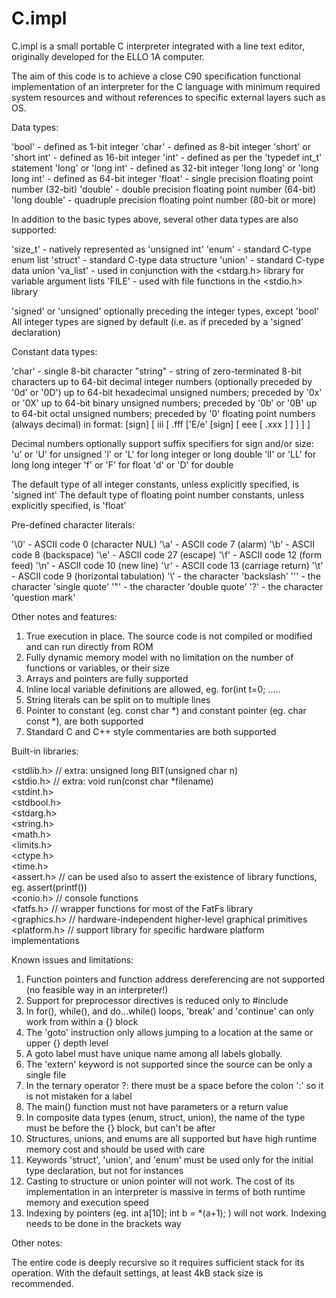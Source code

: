 # C.impl

C.impl is a small portable C interpreter integrated with a line text editor, originally developed for the ELLO 1A computer.

The aim of this code is to achieve a close C90 specification functional implementation
of an interpreter for the C language with minimum required system resources and without
references to specific external layers such as OS.

Data types:

'bool'                          - defined as 1-bit integer
'char'                          - defined as 8-bit integer
'short' or 'short int'          - defined as 16-bit integer
'int'                           - defined as per the 'typedef int_t' statement
'long' or 'long int'            - defined as 32-bit integer
'long long' or 'long long int'  - defined as 64-bit integer
'float'                         - single precision floating point number (32-bit)
'double'                        - double precision floating point number (64-bit)
'long double'                   - quadruple precision floating point number (80-bit or more)

In addition to the basic types above, several other data types are also supported:

'size_t'                        - natively represented as 'unsigned int'
'enum'                          - standard C-type enum list
'struct'                        - standard C-type data structure
'union'                         - standard C-type data union
'va_list'                       - used in conjunction with the <stdarg.h> library for variable argument lists
'FILE'                          - used with file functions in the <stdio.h> library

'signed' or 'unsigned' optionally preceding the integer types, except 'bool'
All integer types are signed by default (i.e. as if preceded by a 'signed' declaration)

Constant data types:

'char'      - single 8-bit character
"string"    - string of zero-terminated 8-bit characters
up to 64-bit decimal integer numbers (optionally preceded by '0d' or '0D')
up to 64-bit hexadecimal unsigned numbers; preceded by '0x' or '0X'
up to 64-bit binary unsigned numbers; preceded by '0b' or '0B'
up to 64-bit octal unsigned numbers; preceded by '0'
floating point numbers (always decimal) in format:
    [sign] [ iii [ .fff ['E/e' [sign]  [ eee [ .xxx ] ] ] ] ]

Decimal numbers optionally support suffix specifiers for sign and/or size:
'u' or 'U' for unsigned
'l' or 'L' for long integer or long double
'll' or 'LL' for long long integer
'f' or 'F' for float
'd' or 'D' for double

The default type of all integer constants, unless explicitly specified, is 'signed int'
The default type of floating point number constants, unless explicitly specified, is 'float'

Pre-defined character literals:

'\0'	- ASCII code 0 (character NUL)
'\a'    - ASCII code 7 (alarm)
'\b'    - ASCII code 8 (backspace)
'\e'    - ASCII code 27 (escape)
'\f'    - ASCII code 12 (form feed)
'\n'    - ASCII code 10 (new line)
'\r'    - ASCII code 13 (carriage return)
'\t'    - ASCII code 9 (horizontal tabulation)
'\\'    - the character 'backslash'
'\''    - the character 'single quote'
'\"'    - the character 'double quote'
'\?'    - the character 'question mark'

Other notes and features:

1. True execution in place. The source code is not compiled or modified and can run directly from ROM
2. Fully dynamic memory model with no limitation on the number of functions or variables, or their size
3. Arrays and pointers are fully supported
4. Inline local variable definitions are allowed, eg. for(int t=0; .....
5. String literals can be split on to multiple lines
6. Pointer to constant (eg. const char *) and constant pointer (eg. char const *), are both supported
7. Standard C and C++ style commentaries are both supported

Built-in libraries:

<stdlib.h>      // extra: unsigned long BIT(unsigned char n)<br>
<stdio.h>       // extra: void run(const char *filename)<br>
<stdint.h><br>
<stdbool.h><br>
<stdarg.h><br>
<string.h><br>
<math.h><br>
<limits.h><br>
<ctype.h><br>
<time.h><br>
<assert.h>      // can be used also to assert the existence of library functions, eg. assert(printf())<br>
<conio.h>       // console functions<br>
<fatfs.h>		    // wrapper functions for most of the FatFs library<br>
<graphics.h>    // hardware-independent higher-level graphical primitives<br>
<platform.h>	  // support library for specific hardware platform implementations<br>

Known issues and limitations:

1. Function pointers and function address dereferencing are not supported (no feasible way in an interpreter!)
2. Support for preprocessor directives is reduced only to #include
3. In for(), while(), and do...while() loops, 'break' and 'continue' can only work from within a {} block
4. The 'goto' instruction only allows jumping to a location at the same or upper {} depth level
5. A goto label must have unique name among all labels globally.
6. The 'extern' keyword is not supported since the source can be only a single file
7. In the ternary operator ?: there must be a space before the colon ':' so it is not mistaken for a label
8. The main() function must not have parameters or a return value
9. In composite data types (enum, struct, union), the name of the type must be before the {} block, but can't be after
10. Structures, unions, and enums are all supported but have high runtime memory cost and should be used with care
11. Keywords 'struct', 'union', and 'enum' must be used only for the initial type declaration, but not for instances
12. Casting to structure or union pointer will not work. The cost of its implementation in an interpreter
    is massive in terms of both runtime memory and execution speed
13. Indexing by pointers (eg. int a[10]; int b = *(a+1); ) will not work. Indexing needs to be done in the brackets way

Other notes:

The entire code is deeply recursive so it requires sufficient stack for its operation. With the
default settings, at least 4kB stack size is recommended.
